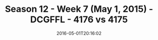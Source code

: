 ---
title: Season 12 - Week 7 (May 1, 2015) - DCGFFL - 4176 vs 4175
teams_score:
- team: 4176
  score:
- team: 4175
  score: 40
mvp: Adam Robbins (Kelly), Sam Benton (Sand)
game-ball: Daniel Honberg (Kelly), Eric Coraggio (Sand(
season: 12
week: 7
date: '2016-05-01T20:16:02'
pageid: season-12-week-7-may-1-2015-4176-vs-4175
---